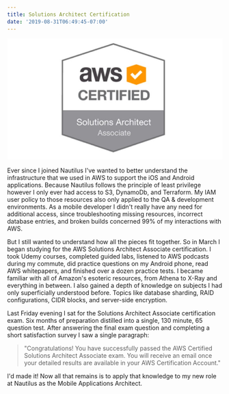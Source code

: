 ```yaml
---
title: Solutions Architect Certification
date: '2019-08-31T06:49:45-07:00'
---
```

![AWS](/assets/images/aws.jpg)

Ever since I joined Nautilus I've wanted to better understand the infrastructure that we used in AWS to support the iOS and Android applications. Because Nautilus follows the principle of least privilege however I only ever had access to S3, DynamoDb, and Terraform.  My IAM user policy to those resources also only applied to the QA & development environments.  As a mobile developer I didn't really have any need for additional access, since troubleshooting missing resources, incorrect database entries, and broken builds concerned 99% of my interactions with AWS.  

But I still wanted to understand how all the pieces fit together.  So in March I began studying for the AWS Solutions Architect Associate certification.  I took Udemy courses, completed guided labs, listened to AWS podcasts during my commute, did practice questions on my Android phone, read AWS whitepapers, and finished over a dozen practice tests. I became familiar with all of Amazon's esoteric resources, from Athena to X-Ray and everything in between.  I also gained a depth of knowledge on subjects I had only superficially understood before.  Topics like database sharding, RAID configurations, CIDR blocks, and server-side encryption. 

Last Friday evening I sat for the Solutions Architect Associate certification exam.  Six months of preparation distilled into a single, 130 minute, 65 question test.  After answering the final exam question and completing a short satisfaction survey I saw a single paragraph:

> "Congratulations! You have successfully passed the AWS Certified Solutions Architect Associate exam. You will receive an email once your detailed results are available in your AWS Certification Account."

I'd made it!  Now all that remains is to apply that knowledge to my new role at Nautilus as the Mobile Applications Architect.
